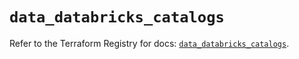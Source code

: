 # `data_databricks_catalogs`

Refer to the Terraform Registry for docs: [`data_databricks_catalogs`](https://registry.terraform.io/providers/databricks/databricks/1.66.0/docs/data-sources/catalogs).

